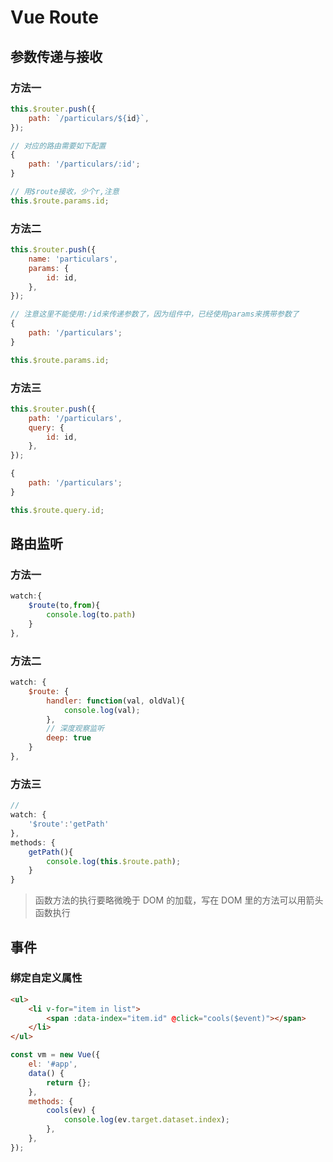 # Vue Route

## 参数传递与接收

### 方法一

```javascript
this.$router.push({
	path: `/particulars/${id}`,
});
```

```javascript
// 对应的路由需要如下配置
{
	path: '/particulars/:id';
}
```

```javascript
// 用$route接收，少个r,注意
this.$route.params.id;
```

### 方法二

```javascript
this.$router.push({
	name: 'particulars',
	params: {
		id: id,
	},
});
```

```javascript
// 注意这里不能使用:/id来传递参数了，因为组件中，已经使用params来携带参数了
{
	path: '/particulars';
}
```

```javascript
this.$route.params.id;
```

### 方法三

```javascript
this.$router.push({
	path: '/particulars',
	query: {
		id: id,
	},
});
```

```javascript
{
	path: '/particulars';
}
```

```javascript
this.$route.query.id;
```

## 路由监听

### 方法一

```javascript
watch:{
    $route(to,from){
        console.log(to.path)
    }
},
```

### 方法二

```javascript
watch: {
    $route: {
        handler: function(val, oldVal){
            console.log(val);
        },
        // 深度观察监听
        deep: true
    }
},
```

### 方法三

```javascript
//
watch: {
    '$route':'getPath'
},
methods: {
    getPath(){
        console.log(this.$route.path);
    }
}
```

> 函数方法的执行要略微晚于 DOM 的加载，写在 DOM 里的方法可以用箭头函数执行

## 事件

### 绑定自定义属性

```html
<ul>
	<li v-for="item in list">
		<span :data-index="item.id" @click="cools($event)"></span>
	</li>
</ul>
```

```javascript
const vm = new Vue({
	el: '#app',
	data() {
		return {};
	},
	methods: {
		cools(ev) {
			console.log(ev.target.dataset.index);
		},
	},
});
```
